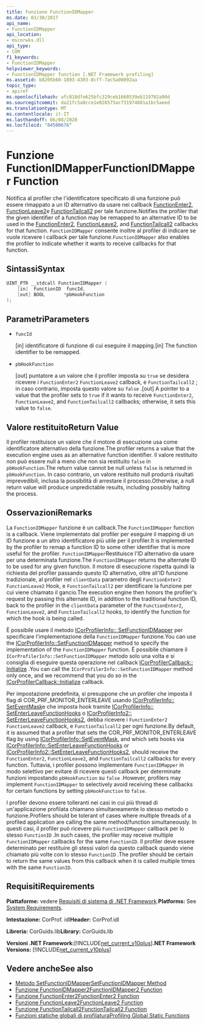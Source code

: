 ```yaml
---
title: Funzione FunctionIDMapper
ms.date: 03/30/2017
api_name:
- FunctionIDMapper
api_location:
- mscorwks.dll
api_type:
- COM
f1_keywords:
- FunctionIDMapper
helpviewer_keywords:
- FunctionIDMapper function [.NET Framework profiling]
ms.assetid: b8205b60-1893-4303-8cff-7ac5a00892aa
topic_type:
- apiref
ms.openlocfilehash: afc818dfe625bfc329ceb1660539eb119702a90d
ms.sourcegitcommit: da21fc5a8cce1e028575acf31974681a1bc5aeed
ms.translationtype: MT
ms.contentlocale: it-IT
ms.lasthandoff: 06/08/2020
ms.locfileid: "84500676"
---
```

# <a name="functionidmapper-function"></a><span data-ttu-id="fe35b-102">Funzione FunctionIDMapper</span><span class="sxs-lookup"><span data-stu-id="fe35b-102">FunctionIDMapper Function</span></span>
<span data-ttu-id="fe35b-103">Notifica al profiler che l'identificatore specificato di una funzione può essere rimappato a un ID alternativo da usare nei callback [FunctionEnter2](functionenter2-function.md), [FunctionLeave2](functionleave2-function.md)e [FunctionTailcall2](functiontailcall2-function.md) per tale funzione.</span><span class="sxs-lookup"><span data-stu-id="fe35b-103">Notifies the profiler that the given identifier of a function may be remapped to an alternative ID to be used in the [FunctionEnter2](functionenter2-function.md), [FunctionLeave2](functionleave2-function.md), and [FunctionTailcall2](functiontailcall2-function.md) callbacks for that function.</span></span> <span data-ttu-id="fe35b-104">`FunctionIDMapper` consente inoltre al profiler di indicare se vuole ricevere i callback per tale funzione.</span><span class="sxs-lookup"><span data-stu-id="fe35b-104">`FunctionIDMapper` also enables the profiler to indicate whether it wants to receive callbacks for that function.</span></span>  
  
## <a name="syntax"></a><span data-ttu-id="fe35b-105">Sintassi</span><span class="sxs-lookup"><span data-stu-id="fe35b-105">Syntax</span></span>  
  
```cpp  
UINT_PTR __stdcall FunctionIDMapper (  
    [in]  FunctionID  funcId,
    [out] BOOL       *pbHookFunction  
);  
```  
  
## <a name="parameters"></a><span data-ttu-id="fe35b-106">Parametri</span><span class="sxs-lookup"><span data-stu-id="fe35b-106">Parameters</span></span>

- `funcId`

  <span data-ttu-id="fe35b-107">\[in] identificatore di funzione di cui eseguire il mapping.</span><span class="sxs-lookup"><span data-stu-id="fe35b-107">\[in] The function identifier to be remapped.</span></span>

- `pbHookFunction`

  <span data-ttu-id="fe35b-108">\[out] puntatore a un valore che il profiler imposta su `true` se desidera ricevere i `FunctionEnter2` `FunctionLeave2` callback, e `FunctionTailcall2` ; in caso contrario, imposta questo valore su `false` .</span><span class="sxs-lookup"><span data-stu-id="fe35b-108">\[out] A pointer to a value that the profiler sets to `true` if it wants to receive `FunctionEnter2`, `FunctionLeave2`, and `FunctionTailcall2` callbacks; otherwise, it sets this value to `false`.</span></span>

## <a name="return-value"></a><span data-ttu-id="fe35b-109">Valore restituito</span><span class="sxs-lookup"><span data-stu-id="fe35b-109">Return Value</span></span>  
 <span data-ttu-id="fe35b-110">Il profiler restituisce un valore che il motore di esecuzione usa come identificatore alternativo della funzione.</span><span class="sxs-lookup"><span data-stu-id="fe35b-110">The profiler returns a value that the execution engine uses as an alternative function identifier.</span></span> <span data-ttu-id="fe35b-111">Il valore restituito non può essere null a meno che non sia restituito `false` in `pbHookFunction`.</span><span class="sxs-lookup"><span data-stu-id="fe35b-111">The return value cannot be null unless `false` is returned in `pbHookFunction`.</span></span> <span data-ttu-id="fe35b-112">In caso contrario, un valore restituito null produrrà risultati imprevedibili, inclusa la possibilità di arrestare il processo.</span><span class="sxs-lookup"><span data-stu-id="fe35b-112">Otherwise, a null return value will produce unpredictable results, including possibly halting the process.</span></span>  
  
## <a name="remarks"></a><span data-ttu-id="fe35b-113">Osservazioni</span><span class="sxs-lookup"><span data-stu-id="fe35b-113">Remarks</span></span>  
 <span data-ttu-id="fe35b-114">La `FunctionIDMapper` funzione è un callback.</span><span class="sxs-lookup"><span data-stu-id="fe35b-114">The `FunctionIDMapper` function is a callback.</span></span> <span data-ttu-id="fe35b-115">Viene implementato dal profiler per eseguire il mapping di un ID funzione a un altro identificatore più utile per il profiler.</span><span class="sxs-lookup"><span data-stu-id="fe35b-115">It is implemented by the profiler to remap a function ID to some other identifier that is more useful for the profiler.</span></span> <span data-ttu-id="fe35b-116">`FunctionIDMapper`Restituisce l'ID alternativo da usare per una determinata funzione.</span><span class="sxs-lookup"><span data-stu-id="fe35b-116">The `FunctionIDMapper` returns the alternate ID to be used for any given function.</span></span> <span data-ttu-id="fe35b-117">Il motore di esecuzione rispetta quindi la richiesta del profiler passando questo ID alternativo, oltre all'ID funzione tradizionale, al profiler nel `clientData` parametro degli `FunctionEnter2` `FunctionLeave2` Hook, e `FunctionTailcall2` per identificare la funzione per cui viene chiamato il gancio.</span><span class="sxs-lookup"><span data-stu-id="fe35b-117">The execution engine then honors the profiler's request by passing this alternate ID, in addition to the traditional function ID, back to the profiler in the `clientData` parameter of the `FunctionEnter2`, `FunctionLeave2`, and `FunctionTailcall2` hooks, to identify the function for which the hook is being called.</span></span>  
  
 <span data-ttu-id="fe35b-118">È possibile usare il metodo [ICorProfilerInfo:: SetFunctionIDMapper](icorprofilerinfo-setfunctionidmapper-method.md) per specificare l'implementazione della `FunctionIDMapper` funzione.</span><span class="sxs-lookup"><span data-stu-id="fe35b-118">You can use the [ICorProfilerInfo::SetFunctionIDMapper](icorprofilerinfo-setfunctionidmapper-method.md) method to specify the implementation of the `FunctionIDMapper` function.</span></span> <span data-ttu-id="fe35b-119">È possibile chiamare il `ICorProfilerInfo::SetFunctionIDMapper` metodo solo una volta e si consiglia di eseguire questa operazione nel callback [ICorProfilerCallback:: Initialize](icorprofilercallback-initialize-method.md) .</span><span class="sxs-lookup"><span data-stu-id="fe35b-119">You can call the `ICorProfilerInfo::SetFunctionIDMapper` method only once, and we recommend that you do so in the [ICorProfilerCallback::Initialize](icorprofilercallback-initialize-method.md) callback.</span></span>  
  
 <span data-ttu-id="fe35b-120">Per impostazione predefinita, si presuppone che un profiler che imposta il flag di COR_PRF_MONITOR_ENTERLEAVE usando [ICorProfilerInfo:: SetEventMask](icorprofilerinfo-seteventmask-method.md)e che imposta hook tramite [ICorProfilerInfo:: SetEnterLeaveFunctionHooks](icorprofilerinfo-setenterleavefunctionhooks-method.md) o [ICorProfilerInfo2:: SetEnterLeaveFunctionHooks2](icorprofilerinfo2-setenterleavefunctionhooks2-method.md), debba ricevere i `FunctionEnter2` `FunctionLeave2` callback, e `FunctionTailcall2` per ogni funzione.</span><span class="sxs-lookup"><span data-stu-id="fe35b-120">By default, it is assumed that a profiler that sets the COR_PRF_MONITOR_ENTERLEAVE flag by using [ICorProfilerInfo::SetEventMask](icorprofilerinfo-seteventmask-method.md), and which sets hooks via [ICorProfilerInfo::SetEnterLeaveFunctionHooks](icorprofilerinfo-setenterleavefunctionhooks-method.md) or [ICorProfilerInfo2::SetEnterLeaveFunctionHooks2](icorprofilerinfo2-setenterleavefunctionhooks2-method.md), should receive the `FunctionEnter2`, `FunctionLeave2`, and `FunctionTailcall2` callbacks for every function.</span></span> <span data-ttu-id="fe35b-121">Tuttavia, i profiler possono implementare `FunctionIDMapper` in modo selettivo per evitare di ricevere questi callback per determinate funzioni impostando `pbHookFunction` su `false` .</span><span class="sxs-lookup"><span data-stu-id="fe35b-121">However, profilers may implement `FunctionIDMapper` to selectively avoid receiving these callbacks for certain functions by setting `pbHookFunction` to `false`.</span></span>  
  
 <span data-ttu-id="fe35b-122">I profiler devono essere tolleranti nei casi in cui più thread di un'applicazione profilata chiamano simultaneamente lo stesso metodo o funzione.</span><span class="sxs-lookup"><span data-stu-id="fe35b-122">Profilers should be tolerant of cases where multiple threads of a profiled application are calling the same method/function simultaneously.</span></span> <span data-ttu-id="fe35b-123">In questi casi, il profiler può ricevere più `FunctionIDMapper` callback per lo stesso `FunctionID` .</span><span class="sxs-lookup"><span data-stu-id="fe35b-123">In such cases, the profiler may receive multiple `FunctionIDMapper` callbacks for the same `FunctionID`.</span></span> <span data-ttu-id="fe35b-124">Il profiler deve essere determinato per restituire gli stessi valori da questo callback quando viene chiamato più volte con lo stesso `FunctionID` .</span><span class="sxs-lookup"><span data-stu-id="fe35b-124">The profiler should be certain to return the same values from this callback when it is called multiple times with the same `FunctionID`.</span></span>  
  
## <a name="requirements"></a><span data-ttu-id="fe35b-125">Requisiti</span><span class="sxs-lookup"><span data-stu-id="fe35b-125">Requirements</span></span>  
 <span data-ttu-id="fe35b-126">**Piattaforme:** vedere [Requisiti di sistema di .NET Framework](../../get-started/system-requirements.md).</span><span class="sxs-lookup"><span data-stu-id="fe35b-126">**Platforms:** See [System Requirements](../../get-started/system-requirements.md).</span></span>  
  
 <span data-ttu-id="fe35b-127">**Intestazione:** CorProf. idl</span><span class="sxs-lookup"><span data-stu-id="fe35b-127">**Header:** CorProf.idl</span></span>  
  
 <span data-ttu-id="fe35b-128">**Libreria:** CorGuids.lib</span><span class="sxs-lookup"><span data-stu-id="fe35b-128">**Library:** CorGuids.lib</span></span>  
  
 <span data-ttu-id="fe35b-129">**Versioni .NET Framework:**[!INCLUDE[net_current_v10plus](../../../../includes/net-current-v10plus-md.md)]</span><span class="sxs-lookup"><span data-stu-id="fe35b-129">**.NET Framework Versions:** [!INCLUDE[net_current_v10plus](../../../../includes/net-current-v10plus-md.md)]</span></span>  
  
## <a name="see-also"></a><span data-ttu-id="fe35b-130">Vedere anche</span><span class="sxs-lookup"><span data-stu-id="fe35b-130">See also</span></span>

- [<span data-ttu-id="fe35b-131">Metodo SetFunctionIDMapper</span><span class="sxs-lookup"><span data-stu-id="fe35b-131">SetFunctionIDMapper Method</span></span>](icorprofilerinfo-setfunctionidmapper-method.md)
- [<span data-ttu-id="fe35b-132">Funzione FunctionIDMapper2</span><span class="sxs-lookup"><span data-stu-id="fe35b-132">FunctionIDMapper2 Function</span></span>](functionidmapper2-function.md)
- [<span data-ttu-id="fe35b-133">Funzione FunctionEnter2</span><span class="sxs-lookup"><span data-stu-id="fe35b-133">FunctionEnter2 Function</span></span>](functionenter2-function.md)
- [<span data-ttu-id="fe35b-134">Funzione FunctionLeave2</span><span class="sxs-lookup"><span data-stu-id="fe35b-134">FunctionLeave2 Function</span></span>](functionleave2-function.md)
- [<span data-ttu-id="fe35b-135">Funzione FunctionTailcall2</span><span class="sxs-lookup"><span data-stu-id="fe35b-135">FunctionTailcall2 Function</span></span>](functiontailcall2-function.md)
- [<span data-ttu-id="fe35b-136">Funzioni statiche globali di profilatura</span><span class="sxs-lookup"><span data-stu-id="fe35b-136">Profiling Global Static Functions</span></span>](profiling-global-static-functions.md)
